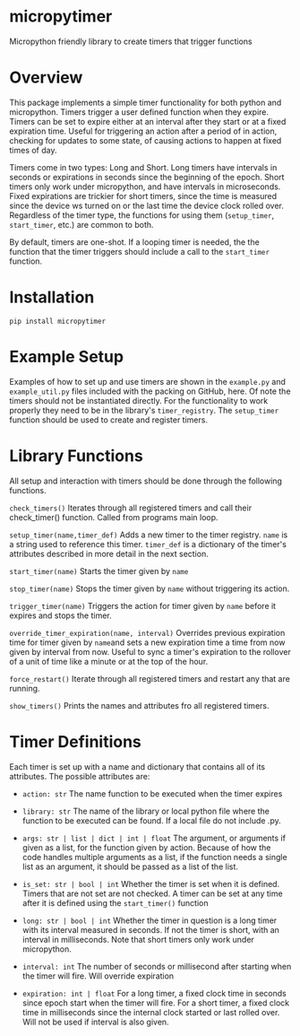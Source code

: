 # micropytimer

Micropython friendly library to create timers that trigger functions

# Overview

This package implements a simple timer functionality for both python and micropython. Timers trigger a user defined function when they expire. Timers can be set to expire either at an interval after they start or at a fixed expiration time. Useful for triggering an action after a period of in action, checking for updates to some state, of causing actions to happen at fixed times of day.

Timers come in two types: Long and Short. Long timers have intervals in seconds or expirations in seconds since the beginning of the epoch. Short timers only work under micropython, and have intervals in microseconds. Fixed expirations are trickier for short timers, since the time is measured since the device ws turned on or the last time the device clock rolled over. Regardless of the timer type, the functions for using them (``setup_timer``, ``start_timer``, etc.) are common to both.

By default, timers are one-shot. If a looping timer is needed, the the function that the timer triggers should include a call to the ``start_timer`` function.

# Installation

``pip install micropytimer``

# Example Setup

Examples of how to set up and use timers are shown in the ``example.py`` and ``example_util.py`` files included with the packing on GitHub, here. Of note the timers should not be instantiated directly. For the functionality to work properly they need to be in the library's ``timer_registry``.  The ``setup_timer``  function should be used to create and register timers.

# Library Functions

All setup and interaction with timers should be done through the following functions.

``check_timers()`` Iterates through all registered timers and call their check_timer() function. Called from programs main loop.

``setup_timer(name,timer_def)`` Adds a new timer to the timer registry. ``name`` is a string used to reference this timer. ``timer_def``  is a dictionary of the timer's attributes described in more detail in the next section.

``start_timer(name)`` Starts the timer given by ``name``

``stop_timer(name)`` Stops the timer given by ``name`` without triggering its action.

``trigger_timer(name)`` Triggers the action for timer given by ``name`` before it expires and stops the timer.

``override_timer_expiration(name, interval)`` Overrides previous expiration time for timer given by ``name``and sets a new expiration time a time from now given by interval from now. Useful to sync a timer's expiration to the rollover of a unit of time like a minute or at the top of the hour.

``force_restart()`` Iterate through all registered timers and restart any that are running.

``show_timers()`` Prints the names and attributes fro all registered timers.

# Timer Definitions

Each timer is set up with a name and dictionary that contains all of its attributes. The possible attributes are:

* ``action: str`` The name function to be executed when the timer expires

* ``library: str`` The name of the library or local python file where the function to be executed can be found. If a local file do not include .py.

* ``args: str | list | dict | int | float`` The argument, or arguments if given as a list, for the function given by action. Because of how the code handles multiple arguments as a list, if the function needs a single list as an argument, it should be passed as a list of the list.

* ``is_set: str | bool | int`` Whether the timer is set when it is defined. Timers that are not set are not checked. A timer can be set at any time after it is defined using the ``start_timer()`` function

* ``long: str | bool | int`` Whether the timer in question is a long timer with its interval measured in seconds. If not the timer is short, with an interval in milliseconds. Note that short timers only work under micropython.

+ ``interval: int`` The number of seconds or millisecond after starting when the timer will fire. Will override expiration

* ``expiration: int | float`` For a long timer, a fixed clock time in seconds since epoch start when the timer will fire. For a short timer, a fixed clock time in milliseconds since the internal clock started or last rolled over. Will not be used if interval is also given.


